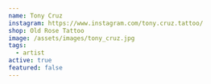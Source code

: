 ```yaml
---
name: Tony Cruz
instagram: https://www.instagram.com/tony.cruz.tattoo/
shop: Old Rose Tattoo
image: /assets/images/tony_cruz.jpg
tags:
  - artist
active: true
featured: false
---
```

